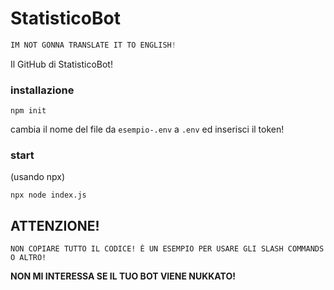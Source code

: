 # StatisticoBot
```js
IM NOT GONNA TRANSLATE IT TO ENGLISH!
```
Il GitHub di StatisticoBot!

### installazione

```
npm init
```

cambia il nome del file da `esempio-.env` a `.env` ed inserisci il token!

 ### start
(usando npx)

```
npx node index.js
```

## ATTENZIONE!

`NON COPIARE TUTTO IL CODICE! È UN ESEMPIO PER USARE GLI SLASH COMMANDS O ALTRO!`

**NON MI INTERESSA SE IL TUO BOT VIENE NUKKATO!**


